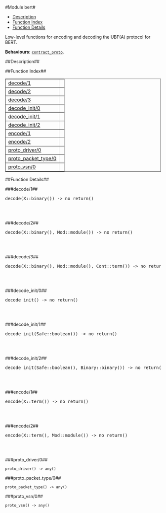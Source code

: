 

#Module bert#
* [Description](#description)
* [Function Index](#index)
* [Function Details](#functions)


Low-level functions for encoding and decoding the UBF(A)
protocol for BERT.



__Behaviours:__ [`contract_proto`](https://github.com/norton/ubf/blob/master/doc/contract_proto.md).<a name="description"></a>

##Description##
 <a name="index"></a>

##Function Index##


<table width="100%" border="1" cellspacing="0" cellpadding="2" summary="function index"><tr><td valign="top"><a href="#decode-1">decode/1</a></td><td></td></tr><tr><td valign="top"><a href="#decode-2">decode/2</a></td><td></td></tr><tr><td valign="top"><a href="#decode-3">decode/3</a></td><td></td></tr><tr><td valign="top"><a href="#decode_init-0">decode_init/0</a></td><td></td></tr><tr><td valign="top"><a href="#decode_init-1">decode_init/1</a></td><td></td></tr><tr><td valign="top"><a href="#decode_init-2">decode_init/2</a></td><td></td></tr><tr><td valign="top"><a href="#encode-1">encode/1</a></td><td></td></tr><tr><td valign="top"><a href="#encode-2">encode/2</a></td><td></td></tr><tr><td valign="top"><a href="#proto_driver-0">proto_driver/0</a></td><td></td></tr><tr><td valign="top"><a href="#proto_packet_type-0">proto_packet_type/0</a></td><td></td></tr><tr><td valign="top"><a href="#proto_vsn-0">proto_vsn/0</a></td><td></td></tr></table>


<a name="functions"></a>

##Function Details##

<a name="decode-1"></a>

###decode/1##




<pre>decode(X::binary()) -&gt; no_return()</pre>
<br></br>


<a name="decode-2"></a>

###decode/2##




<pre>decode(X::binary(), Mod::module()) -&gt; no_return()</pre>
<br></br>


<a name="decode-3"></a>

###decode/3##




<pre>decode(X::binary(), Mod::module(), Cont::term()) -&gt; no_return()</pre>
<br></br>


<a name="decode_init-0"></a>

###decode_init/0##




<pre>decode_init() -&gt; no_return()</pre>
<br></br>


<a name="decode_init-1"></a>

###decode_init/1##




<pre>decode_init(Safe::boolean()) -&gt; no_return()</pre>
<br></br>


<a name="decode_init-2"></a>

###decode_init/2##




<pre>decode_init(Safe::boolean(), Binary::binary()) -&gt; no_return()</pre>
<br></br>


<a name="encode-1"></a>

###encode/1##




<pre>encode(X::term()) -&gt; no_return()</pre>
<br></br>


<a name="encode-2"></a>

###encode/2##




<pre>encode(X::term(), Mod::module()) -&gt; no_return()</pre>
<br></br>


<a name="proto_driver-0"></a>

###proto_driver/0##




`proto_driver() -> any()`

<a name="proto_packet_type-0"></a>

###proto_packet_type/0##




`proto_packet_type() -> any()`

<a name="proto_vsn-0"></a>

###proto_vsn/0##




`proto_vsn() -> any()`

